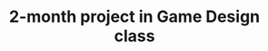 ---
project_name: TheSecretLivesofToys
logo_path: /img/portfolio/TSLoT/logo.png
splashscreen_path: /img/portfolio/TSLoT/splashscreen.png
title: 2-month project in Game Design class
description: <b>Theme:</b> Small world<br>
             <b>Style:</b> Adventure<br>
             <b>Team:</b> 2 students with a GameJam as sole experience with Unity and 1 student with Unity projects<br><br>
             <a href="https://aureliengttn.itch.io/the-secret-lives-of-toys">
             	<img class="img-fluid" src="img/windows_badge.png" alt="Download on Windows">
             </a><br><br>
             <b>Concept:</b> The game takes place in a kid's room, where a little town is in danger. The player has to save it from scary zombie bunnies by controlling several toys. At first he only plays as a simple soldier, but then he gets to drive a tank, an airplane and even a firetruck! Within the time we were given, we only developed one story, but the game can easily be extended to have several little stories in different rooms of the house.<br>
             <b>Role:</b> Airplane controls and levels, room global design, help with firetruck water hose and AI field of view.<br>
---